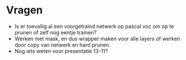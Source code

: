 # Vragen

- Is er toevallig al een voorgetraind netwerk op pascal voc om op te prunen of zelf nog eentje trainen?
- Werken met mask, en dus wrapper maken voor alle layers of werken door copy van netwerk en hard prunen.
- Nog iets weten voor presentatie 13-11?
